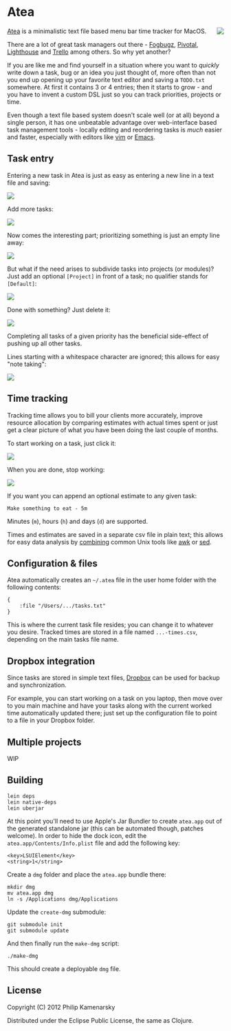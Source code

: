 # Atea

<img src="https://github.com/pkamenarsky/atea/raw/master/resources/icon_128.png" align="right">

[Atea](https://github.com/downloads/pkamenarsky/atea/atea-1.0.0.dmg) is a minimalistic text file based menu bar time tracker for MacOS.

There are a lot of great task managers out there - [Fogbugz](http://www.fogcreek.com/fogbugz/), [Pivotal](http://www.pivotaltracker.com/), [Lighthouse](http://lighthouseapp.com/) and [Trello](https://trello.com/) among others. So why yet another?

If you are like me and find yourself in a situation where you want to *quickly* write down a task, bug or an idea you just thought of, more often than not you end up opening up your favorite text editor and saving a `TODO.txt` somewhere. At first it contains 3 or 4 entries; then it starts to grow - and you have to invent a custom DSL just so you can track priorities, projects or time.

Even though a text file based system doesn't scale well (or at all) beyond a single person, it has one unbeatable advantage over web-interface based task management tools - locally editing and reordering tasks is *much* easier and faster, especially with editors like [vim](http://www.vim.org/) or [Emacs](http://www.gnu.org/software/emacs/).

## Task entry

Entering a new task in Atea is just as easy as entering a new line in a text file and saving:

![](https://github.com/pkamenarsky/atea/raw/master/doc/screens/1.png)

Add more tasks:

![](https://github.com/pkamenarsky/atea/raw/master/doc/screens/2.png)

Now comes the interesting part; prioritizing something is just an empty line away:

![](https://github.com/pkamenarsky/atea/raw/master/doc/screens/3.png)

But what if the need arises to subdivide tasks into projects (or modules)? Just add an optional `[Project]` in front of a task; no qualifier stands for `[Default]`:

![](https://github.com/pkamenarsky/atea/raw/master/doc/screens/4.png)

Done with something? Just delete it:

![](https://github.com/pkamenarsky/atea/raw/master/doc/screens/5.png)

Completing all tasks of a given priority has the beneficial side-effect of pushing up all other tasks.

Lines starting with a whitespace character are ignored; this allows for easy "note taking":

![](https://github.com/pkamenarsky/atea/raw/master/doc/screens/6.png)

## Time tracking

Tracking time allows you to bill your clients more accurately, improve resource allocation by comparing estimates with actual times spent or just get a clear picture of what you have been doing the last couple of months.

To start working on a task, just click it:

![](https://github.com/pkamenarsky/atea/raw/master/doc/screens/7.png)

When you are done, stop working:

![](https://github.com/pkamenarsky/atea/raw/master/doc/screens/8.png)

If you want you can append an optional estimate to any given task:

    Make something to eat - 5m

Minutes (`m`), hours (`h`) and days (`d`) are supported.

Times and estimates are saved in a separate csv file in plain text; this allows for easy data analysis by [combining](http://reallylongword.org/sedawk/) common Unix tools like [awk](http://www.grymoire.com/Unix/Awk.html) or [sed](http://www.ibm.com/developerworks/linux/library/l-sed1/index.html).

## Configuration & files

Atea automatically creates an `~/.atea` file in the user home folder with the following contents:

    {
	    :file "/Users/.../tasks.txt"
    }

This is where the current task file resides; you can change it to whatever you desire. Tracked times are stored in a file named `...-times.csv`, depending on the main tasks file name.

## Dropbox integration

Since tasks are stored in simple text files, [Dropbox](http://www.dropbox.com/) can be used for backup and synchronization.

For example, you can start working on a task on you laptop, then move over to you main machine and have your tasks along with the current worked time automatically updated there; just set up the configuration file to point to a file in your Dropbox folder.

## Multiple projects

WIP

## Building

    lein deps
	lein native-deps
	lein uberjar

At this point you'll need to use Apple's Jar Bundler to create `atea.app` out of the generated standalone jar (this can be automated though, patches welcome). In order to hide the dock icon, edit the `atea.app/Contents/Info.plist` file and add the following key:

    <key>LSUIElement</key>
    <string>1</string>

Create a `dmg` folder and place the `atea.app` bundle there:

    mkdir dmg
	mv atea.app dmg
	ln -s /Applications dmg/Applications

Update the `create-dmg` submodule:

    git submodule init
	git submodule update

And then finally run the `make-dmg` script:

    ./make-dmg

This should create a deployable `dmg` file.

## License

Copyright (C) 2012 Philip Kamenarsky

Distributed under the Eclipse Public License, the same as Clojure.
